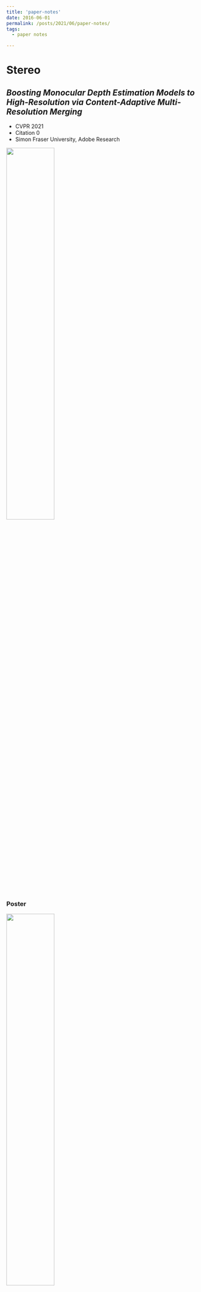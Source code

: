 ```yaml
---
title: 'paper-notes'
date: 2016-06-01
permalink: /posts/2021/06/paper-notes/
tags:
  - paper notes

---
```


# Stereo

## ***Boosting Monocular Depth Estimation Models to High-Resolution via Content-Adaptive Multi-Resolution Merging***

- CVPR 2021
- Citation 0
- Simon Fraser University, Adobe Research

<img src="http://yaksoy.github.io/images/hrdepthTeaser.jpg" width = 50% height = 50% div align=center />

### Poster
<img src='http://yaksoy.github.io/highresdepth/CVPR21PosterSm.jpg' width = 50% div align=mid>

### Intro

Issues:
- Trade-off between **a consistent scene structure** and **the high-frequency details**.
- The networks starts to produce **structurally inconsistent** when the **contextural cues** in the image are **further apart** than the **receptive field size**.

Methods:
- Using an edge map as the proxy for contextual cues to derermine this maximun resolution by making sure that no pixel is further apart from contextual cues than half of the receptive field size.


# 3D Hands and Pose

Reference:
- [【NeRF论文笔记】用于视图合成的神经辐射场技术](https://zhuanlan.zhihu.com/p/360365941)